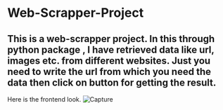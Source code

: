 # Web-Scrapper-Project
## This is a web-scrapper project. In this through python package , I have retrieved data like url, images etc. from different websites. Just you need to write the url from which you need the data then click on button for getting the result.
Here is the frontend look.
![Capture](https://user-images.githubusercontent.com/64374117/166964201-1084f1ed-458c-40f5-930e-c6850d2468a1.PNG)
